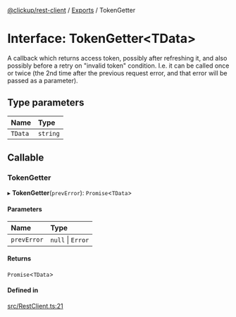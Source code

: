 [@clickup/rest-client](../README.md) / [Exports](../modules.md) / TokenGetter

# Interface: TokenGetter<TData\>

A callback which returns access token, possibly after refreshing it, and also
possibly before a retry on "invalid token" condition. I.e. it can be called
once or twice (the 2nd time after the previous request error, and that error
will be passed as a parameter).

## Type parameters

| Name | Type |
| :------ | :------ |
| `TData` | `string` |

## Callable

### TokenGetter

▸ **TokenGetter**(`prevError`): `Promise`<`TData`\>

#### Parameters

| Name | Type |
| :------ | :------ |
| `prevError` | ``null`` \| `Error` |

#### Returns

`Promise`<`TData`\>

#### Defined in

[src/RestClient.ts:21](https://github.com/clickup/rest-client/blob/master/src/RestClient.ts#L21)
